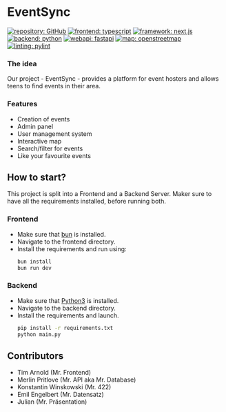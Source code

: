 # EventSync

[![repository: GitHub](https://img.shields.io/badge/repository-_GitHub-black)](https://github.com/Jugendhackt/eventsync/)
[![frontend: typescript](https://img.shields.io/badge/frontend-typescript-blue)](https://www.typescriptlang.org/)
[![framework: next.js](https://img.shields.io/badge/framework-next.js-darkblue)](https://nextjs.org/)
[![backend: python](https://img.shields.io/badge/backend-python-darkgreen)](https://www.python.org/)
[![webapi: fastapi](https://img.shields.io/badge/webapi-fastapi-turquoise)](https://fastapi.tiangolo.com/)
[![map: openstreetmap](https://img.shields.io/badge/map-openstreetmaps-green)](https://www.openstreetmap.de/)
[![linting: pylint](https://img.shields.io/badge/linting-pylint-yellowgreen)](https://github.com/pylint-dev/pylint)

### The idea
Our project - EventSync - provides a platform for event hosters and allows teens to find events in their area.

### Features
- Creation of events
- Admin panel
- User management system
- Interactive map
- Search/filter for events
- Like your favourite events

## How to start?

This project is split into a Frontend and a Backend Server. 
Maker sure to have all the requirements installed, before running both.

### Frontend

- Make sure that [bun](https://bun.sh/) is installed.
- Navigate to the frontend directory.
- Install the requirements and run using:
  ```bash
  bun install
  bun run dev
  ```

### Backend

- Make sure that [Python3](https://www.python.org/) is installed.
- Navigate to the backend directory.
- Install the requirements and launch.
  ```bash
  pip install -r requirements.txt
  python main.py
  ```

## Contributors

- Tim Arnold (Mr. Frontend)
- Merlin Pritlove (Mr. API aka Mr. Database)
- Konstantin Winskowski (Mr. 422)
- Emil Engelbert (Mr. Datensatz)
- Julian (Mr. Präsentation)
